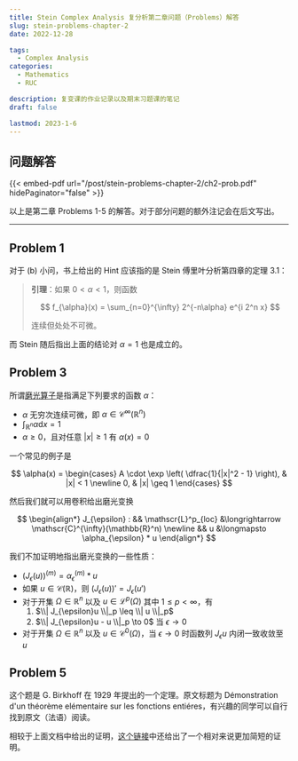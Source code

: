 ```yaml
---
title: Stein Complex Analysis 复分析第二章问题（Problems）解答
slug: stein-problems-chapter-2
date: 2022-12-28

tags:
  - Complex Analysis
categories:
  - Mathematics
  - RUC

description: 复变课的作业记录以及期末习题课的笔记
draft: false

lastmod: 2023-1-6
---
```


## 问题解答

{{< embed-pdf url="/post/stein-problems-chapter-2/ch2-prob.pdf" hidePaginator="false" >}}

以上是第二章 Problems 1-5 的解答。对于部分问题的额外注记会在后文写出。

---

## Problem 1

对于 (b) 小问，书上给出的 Hint 应该指的是 Stein 傅里叶分析第四章的定理 3.1：

> **引理**：如果 $0 < \alpha < 1$，则函数
>
> $$ f_{\alpha}(x) = \sum_{n=0}^{\infty} 2^{-n\alpha} e^{i 2^n x} $$
>
> 连续但处处不可微。

而 Stein 随后指出上面的结论对 $\alpha = 1$ 也是成立的。

## Problem 3

所谓[磨光算子](https://en.wikipedia.org/wiki/Mollifier)是指满足下列要求的函数 $\alpha$：

+ $\alpha$ 无穷次连续可微，即 $\alpha \in \mathscr{C}^{\infty}(\mathbb{R}^n)$
+ $\displaystyle \int_{\mathbb{R}^n} \alpha \textrm{d}x = 1$
+ $\alpha \geq 0$，且对任意 $|x| \geq 1$ 有 $\alpha(x) = 0$

一个常见的例子是

$$
\alpha(x) = \begin{cases}
    A \cdot \exp \left( \dfrac{1}{|x|^2 - 1} \right), & |x| < 1 \newline
    0, & |x| \geq 1
\end{cases}
$$

然后我们就可以用卷积给出磨光变换

$$
\begin{align*}
  J_{\epsilon} : && \mathscr{L}^p_{loc} &\longrightarrow \mathscr{C}^{\infty}(\mathbb{R}^n) \newline
    && u &\longmapsto \alpha_{\epsilon} * u
\end{align*}
$$

我们不加证明地指出磨光变换的一些性质：

+ $\left( J_{\epsilon}(u) \right)^{(m)} = \alpha_{\epsilon}^{(m)} * u$
+ 如果 $u \in \mathscr{C}(\mathbb{R})$，则 $\left( J_{\epsilon}(u) \right)' = J_{\epsilon}(u')$
+ 对于开集 $\Omega \in \mathbb{R}^n$ 以及 $u \in \mathscr{L}^p(\Omega)$ 其中 $1 \leq p < \infty$，有
  1. $\\| J_{\epsilon}u \\|_p \leq \\| u \\|_p$
  2. $\\| J_{\epsilon}u - u \\|_p \to 0$ 当 $\epsilon \to 0$
+ 对于开集 $\Omega \in \mathbb{R}^n$ 以及 $u \in \mathscr{C}^0(\Omega)$，当 $\epsilon \to 0$ 时函数列 $J_{\epsilon}u$ 内闭一致收敛至 $u$

## Problem 5

这个题是 G. Birkhoff 在 1929 年提出的一个定理。原文标题为 Démonstration d'un théorème elémentaire sur les fonctions entiéres，有兴趣的同学可以自行找到原文（法语）阅读。

相较于上面文档中给出的证明，[这个链接](https://math.stackexchange.com/questions/663164/f-entire-with-lim-k-rightarrow-infty-fz-n-k-hz-for-every-h)中还给出了一个相对来说更加简短的证明。
